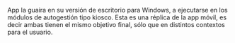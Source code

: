 App la guaira en su versión de escritorio para Windows, a ejecutarse en los módulos de autogestión tipo kiosco.
Esta es una réplica de la app móvil, es decir ambas tienen el mismo objetivo final, sólo que en distintos contextos para el usuario.